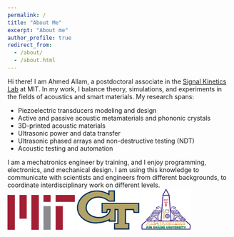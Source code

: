 ```yaml
---
permalink: /
title: "About Me"
excerpt: "About me"
author_profile: true
redirect_from: 
  - /about/
  - /about.html
---
```


Hi there! I am Ahmed Allam, a postdoctoral associate in the [Signal Kinetics Lab](https://www.media.mit.edu/groups/signal-kinetics/overview/) at MIT. In my work, I balance theory, simulations, and experiments
in the fields of acoustics and smart materials. My research spans:
* Piezoelectric transducers modeling and design 
* Active and passive acoustic metamaterials and phononic crystals
* 3D-printed acoustic materials
* Ultrasonic power and data transfer
* Ultrasonic phased arrays and non-destructive testing (NDT)
* Acoustic testing and automation

I am a mechatronics engineer by training, and I enjoy programming, electronics, and mechanical design. 
I am using this knowledge to communicate with scientists and engineers from different backgrounds, 
to coordinate interdisciplinary work on different levels.
<br/><img src='/images/MIT_logo.svg' style='width: 30%'>
<img src='/images/GT_logo.svg' style='width: 28%'>
<img src='/images/Ain_Shams_logo.png' style='width: 22%'>